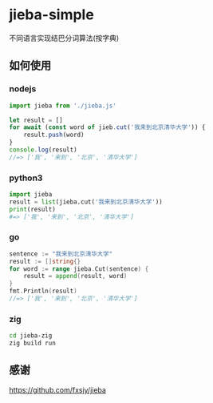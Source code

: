 # jieba-simple
不同语言实现结巴分词算法(按字典)

## 如何使用

### nodejs

```js
import jieba from './jieba.js'

let result = []
for await (const word of jieb.cut('我来到北京清华大学')) {
    result.push(word)
}
console.log(result)
//=> ['我', '来到', '北京', '清华大学']
```

### python3

```py
import jieba
result = list(jieba.cut('我来到北京清华大学'))
print(result)
#=> ['我', '来到', '北京', '清华大学']
```

### go

```go
sentence := "我来到北京清华大学"
result := []string{}
for word := range jieba.Cut(sentence) {
    result = append(result, word)
}
fmt.Println(result)
//=> ['我', '来到', '北京', '清华大学']
```

### zig

```sh
cd jieba-zig
zig build run
```

## 感谢

https://github.com/fxsjy/jieba
